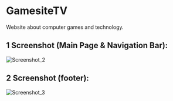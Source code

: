 # GamesiteTV
Website about computer games and technology.

## 1 Screenshot (Main Page & Navigation Bar):
![Screenshot_2](https://user-images.githubusercontent.com/41800726/61582048-21760380-ab26-11e9-8972-8bca8d75caa8.png)
## 2 Screenshot (footer):
![Screenshot_3](https://user-images.githubusercontent.com/41800726/61582049-220e9a00-ab26-11e9-8eb2-692adf54f393.png)
